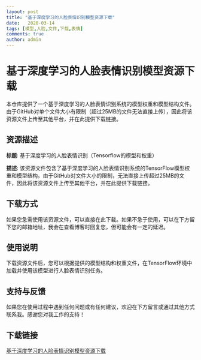 ```yaml
---
layout: post
title: "基于深度学习的人脸表情识别模型资源下载"
date:   2020-03-14
tags: [模型,人脸,文件,下载,表情]
comments: true
author: admin
---
```

# 基于深度学习的人脸表情识别模型资源下载

本仓库提供了一个基于深度学习的人脸表情识别系统的模型权重和模型结构文件。由于GitHub对单个文件大小有限制（超过25MB的文件无法直接上传），因此将该资源文件上传至其他平台，并在此提供下载链接。

## 资源描述

**标题**: 基于深度学习的人脸表情识别（Tensorflow的模型和权重）

**描述**: 该资源文件包含了基于深度学习的人脸表情识别系统的TensorFlow模型权重和模型结构。由于GitHub对文件大小的限制，无法直接上传超过25MB的文件，因此将该资源文件上传至其他平台，并在此提供下载链接。

## 下载方式

如果您急需使用该资源文件，可以直接在此下载。如果不急于使用，可以在下方留下您的邮箱地址，我会在查看博客时回复您，但可能会有一定的延迟。

## 使用说明

下载资源文件后，您可以根据提供的模型结构和权重文件，在TensorFlow环境中加载并使用该模型进行人脸表情识别任务。

## 支持与反馈

如果您在使用过程中遇到任何问题或有任何建议，欢迎在下方留言或通过其他方式联系我。感谢您对我工作的支持！

## 下载链接

[基于深度学习的人脸表情识别模型资源下载](https://pan.quark.cn/s/f3a9011011c0)
